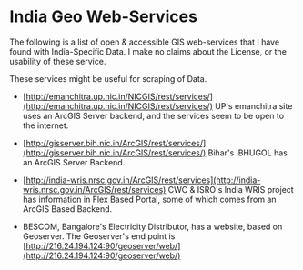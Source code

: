 India Geo Web-Services
===================

The following is a list of open & accessible GIS web-services that I have found with India-Specific Data. I make no claims about the License, or the usability of these service.

These services might be useful for scraping of Data.




- [http://emanchitra.up.nic.in/NICGIS/rest/services/](http://emanchitra.up.nic.in/NICGIS/rest/services/) UP's emanchitra site uses an ArcGIS Server backend, and the services seem to be open to the internet.
- [http://gisserver.bih.nic.in/ArcGIS/rest/services/](http://gisserver.bih.nic.in/ArcGIS/rest/services/)  Bihar's iBHUGOL has an ArcGIS Server Backend.
- [http://india-wris.nrsc.gov.in/ArcGIS/rest/services](http://india-wris.nrsc.gov.in/ArcGIS/rest/services) CWC & ISRO's India WRIS project has information in Flex Based Portal, some of which comes from an ArcGIS Based Backend.

- BESCOM, Bangalore's Electricity Distributor, has a website, based on Geoserver. The Geoserver's end point is [http://216.24.194.124:90/geoserver/web/](http://216.24.194.124:90/geoserver/web/)
